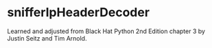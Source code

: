# snifferIpHeaderDecoder
Learned and adjusted from Black Hat Python 2nd Edition chapter 3 by Justin Seitz and Tim Arnold.
